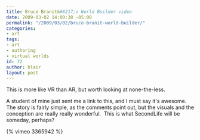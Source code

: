 ```yaml
---
title: Bruce Branit&#8217;s World Builder video
date: 2009-03-02 14:00:38 -05:00
permalink: "/2009/03/02/bruce-branit-world-builder/"
categories:
- art
tags:
- art
- authoring
- virtual worlds
id: 72
author: blair
layout: post
---
```


This is more like VR than AR, but worth looking at none-the-less.  

A student of mine just sent me a link to this, and I must say it's awesome.   The story is fairly simple, as the comments point out, but the visuals and the conception are really really wonderful.  This is what SecondLife will be someday, perhaps?  

{% vimeo 3365942 %} 
